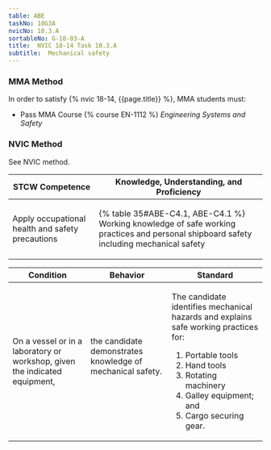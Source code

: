 ```yaml
---
table: ABE
taskNo: 10G3A
nvicNo: 10.3.A 
sortableNo: G-10-03-A
title:  NVIC 18-14 Task 10.3.A
subtitle:  Mechanical safety
---
```



### MMA Method

In order to satisfy  {% nvic 18-14, {{page.title}}  %}, MMA students must:

* Pass MMA Course {% course EN-1112 %}  *Engineering Systems and Safety*


### NVIC Method

<a onclick="togglevisibility('nvic_methods')" >See NVIC method.</a>

<div id='nvic_methods' class='hide'>

<table>
<thead>
<tr>
<th class='forty'> STCW Competence </th>
<th class='sixty'> Knowledge, Understanding, and Proficiency </th>
</tr>
</thead>




<tbody>
<tr><td markdown='1'>

Apply occupational health and safety precautions

</td><td markdown='1'>

{% table 35#ABE-C4.1, ABE-C4.1 %} Working knowledge of safe working practices and personal shipboard safety including mechanical safety

</td></tr>


</tbody>
</table>


<table>
<thead>
<tr><th class='twenty'>  Condition </th><th class='twenty'> Behavior </th><th  class='sixty'>Standard </th></tr>
</thead>
<tbody >



<tr><td markdown='1'>

On a vessel or in a laboratory or workshop, given the indicated equipment,

</td><td markdown='1'>

the candidate demonstrates knowledge of mechanical safety.

<br>

<div class="tooltip" markdown='1'>



</div>


</td><td markdown='1'>

The candidate identifies mechanical hazards and explains safe working practices for: 

1. Portable tools
2. Hand tools
3. Rotating machinery
4. Galley equipment; and 
5. Cargo securing gear. 

</td></tr>
</tbody>
</table>
</div>
